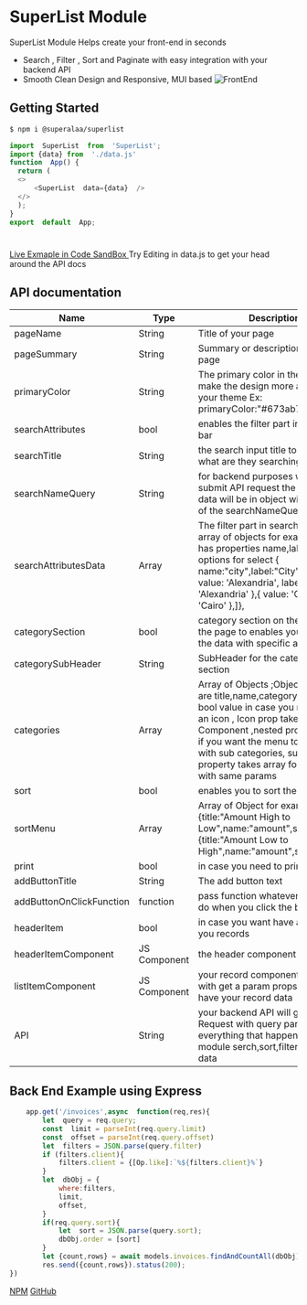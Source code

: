 # SuperList Module

SuperList Module Helps create your front-end in seconds

 - Search , Filter , Sort and Paginate with easy integration with your backend API
 - Smooth Clean Design and Responsive, MUI based 
	 ![FrontEnd](https://imgur.com/l112ctJ.png)

## Getting Started
```bash
$ npm i @superalaa/superlist
```

  ```js script
 import  SuperList  from  'SuperList';
import {data} from  './data.js'
function  App() {
	return (
	<>
		<SuperList  data={data}  />
	</>
	);
}
export  default  App; 
  ```
#
 [Live Exmaple in Code SandBox ](https://codesandbox.io/s/superlist-module-kh08ut?file=/src/data.js)
 Try Editing in data.js to get your head around the API docs

## API documentation
|Name|Type|Description  |
|--|--|--|
| pageName |String  | Title of your page	|
|pageSummary|String | Summary or description of your page
|primaryColor|String|The primary color in the module to make the design more adaptive to your theme Ex: primaryColor:"#673ab7"
|searchAttributes|bool| enables the filter part in the search bar 
|searchTitle|String|the search input title to help user what are they searching for
|searchNameQuery|String|for backend purposes when you submit API request the search field data will be in object with property of the searchNameQuery 
|searchAttributesData|Array| The filter part in search bar is an array of objects	for example Object has properties name,label and options for select	 { name:"city",label:"City",options: [{ value:  'Alexandria', label:  'Alexandria' },{ value:  'Cairo', label:  'Cairo' },]},
|categorySection|bool|category section on the left side of the page to enables you filter all the data with specific attributes
|categorySubHeader|String|SubHeader for the category section
|categories|Array|Array of Objects ;Object properties are title,name,categoryIcon with bool value in case you need to add an icon , Icon prop takes Component ,nested propert is bool if you want the menu to be nested with sub categories, subCategories property takes array for objects with same params
|sort|bool| enables you to sort the list
|sortMenu|Array|Array of Object for example [		{title:"Amount High to Low",name:"amount",sort:"DESC"},{title:"Amount Low to High",name:"amount",sort:"ASC"}]
|print|bool|in case you need to print you rows
|addButtonTitle|String| The add button text
|addButtonOnClickFunction|function| pass function whatever you wanna do when you click the button
|headerItem|bool|in case you want have a header for you records
|headerItemComponent|JS Component| the header component
|listItemComponent|JS Component| your record component design with get a param props.content will have your record data
|API|String| your backend API will ge a GET Request with query params of everything that happens in the module serch,sort,filter,pagination data

## Back End Example using Express
```js script
	app.get('/invoices',async  function(req,res){
		let  query = req.query;
		const  limit = parseInt(req.query.limit)
		const  offset = parseInt(req.query.offset)
		let  filters = JSON.parse(query.filter)
		if (filters.client){
			filters.client = {[Op.like]:`%${filters.client}%`}
		}
		let  dbObj = {
			where:filters,
			limit,
			offset,
		}
		if(req.query.sort){
			let  sort = JSON.parse(query.sort);
			dbObj.order = [sort]
		}
		let {count,rows} = await models.invoices.findAndCountAll(dbObj);
		res.send({count,rows}).status(200);
})
```
[NPM](https://www.npmjs.com/package/@superalaa/superlist)
[GitHub](https://github.com/Super3laa/SuperList/tree/master/superlist)
